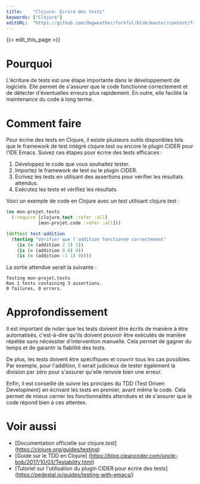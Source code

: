 ```yaml
---
title:    "Clojure: Ecrire des tests"
keywords: ["Clojure"]
editURL:  "https://github.com/dogweather/forkful/blob/master/content/fr/clojure/writing-tests.md"
---
```


{{< edit_this_page >}}

# Pourquoi

L'écriture de tests est une étape importante dans le développement de logiciels. Elle permet de s'assurer que le code fonctionne correctement et de détecter d'éventuelles erreurs plus rapidement. En outre, elle facilite la maintenance du code à long terme.

# Comment faire

Pour écrire des tests en Clojure, il existe plusieurs outils disponibles tels que le framework de test intégré clojure.test ou encore le plugin CIDER pour l'IDE Emacs. Suivez ces étapes pour écrire des tests efficaces :

1. Développez le code que vous souhaitez tester.
2. Importez le framework de test ou le plugin CIDER.
3. Ecrivez les tests en utilisant des assertions pour vérifier les résultats attendus.
4. Exécutez les tests et vérifiez les résultats.

Voici un exemple de code en Clojure avec un test utilisant clojure.test :

```Clojure
(ns mon-projet.tests
  (:require [clojure.test :refer :all]
            [mon-projet.code :refer :all]))

(deftest test-addition
  (testing "Vérifier que l'addition fonctionne correctement"
    (is (= (addition 2 3) 5))
    (is (= (addition 0 0) 0))
    (is (= (addition -1 1) 0))))
```

La sortie attendue serait la suivante :

```
Testing mon-projet.tests
Ran 1 tests containing 3 assertions.
0 failures, 0 errors.
```

# Approfondissement

Il est important de noter que les tests doivent être écrits de manière à être automatisés, c'est-à-dire qu'ils doivent pouvoir être exécutés de manière répétée sans nécessiter d'intervention manuelle. Cela permet de gagner du temps et de garantir la fiabilité des tests.

De plus, les tests doivent être spécifiques et couvrir tous les cas possibles. Par exemple, pour l'addition, il serait judicieux de tester également la division par zéro pour s'assurer qu'elle renvoie bien une erreur.

Enfin, il est conseillé de suivre les principes du TDD (Test Driven Development) en écrivant les tests en premier, avant même le code. Cela permet de mieux cerner les fonctionnalités attendues et de s'assurer que le code répond bien à ces attentes.

# Voir aussi

- [Documentation officielle sur clojure.test] (https://clojure.org/guides/testing)
- [Guide sur le TDD en Clojure] (https://blog.cleancoder.com/uncle-bob/2017/10/03/Testability.html)
- [Tutoriel sur l'utilisation du plugin CIDER pour écrire des tests] (https://pedestal.io/guides/testing-with-emacs/)